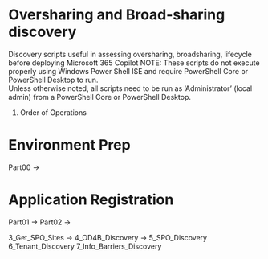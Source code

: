 # Oversharing and Broad-sharing discovery
Discovery scripts useful in assessing oversharing, broadsharing, lifecycle before deploying Microsoft 365 Copilot
NOTE: These scripts do not execute properly using Windows Power Shell ISE and require PowerShell Core or PowerShell Desktop to run.  
Unless otherwise noted, all scripts need to be run as ‘Administrator’ (local admin) from a PowerShell Core or PowerShell Desktop.

1. Order of Operations
# Environment Prep  
Part00 -> 

# Application Registration
Part01 -> Part02 -> 

3_Get_SPO_Sites -> 4_OD4B_Discovery -> 5_SPO_Discovery 6_Tenant_Discovery  7_Info_Barriers_Discovery


